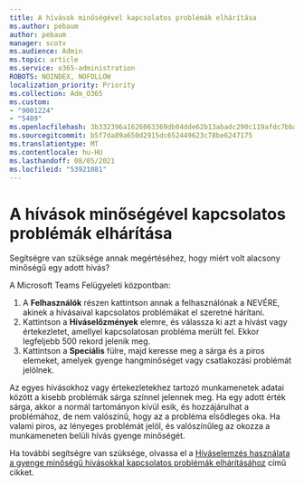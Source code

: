 ```yaml
---
title: A hívások minőségével kapcsolatos problémák elhárítása
ms.author: pebaum
author: pebaum
manager: scotv
ms.audience: Admin
ms.topic: article
ms.service: o365-administration
ROBOTS: NOINDEX, NOFOLLOW
localization_priority: Priority
ms.collection: Adm_O365
ms.custom:
- "9001224"
- "5489"
ms.openlocfilehash: 3b332396a1626063369db04dde62b13abadc290c119afdc7bba042da21f7bfba
ms.sourcegitcommit: b5f7da89a650d2915dc652449623c78be6247175
ms.translationtype: MT
ms.contentlocale: hu-HU
ms.lasthandoff: 08/05/2021
ms.locfileid: "53921081"
---
```

# <a name="troubleshoot-call-quality-problems"></a>A hívások minőségével kapcsolatos problémák elhárítása

Segítségre van szüksége annak megértéséhez, hogy miért volt alacsony minőségű egy adott hívás?

A Microsoft Teams Felügyeleti központban:

1. A **Felhasználók** részen kattintson annak a felhasználónak a NEVÉRE, akinek a hívásaival kapcsolatos problémákat el szeretné hárítani.
2. Kattintson a **Híváselőzmények** elemre, és válassza ki azt a hívást vagy értekezletet, amellyel kapcsolatosan probléma merült fel. Ekkor legfeljebb 500 rekord jelenik meg.
3. Kattintson a **Speciális** fülre, majd keresse meg a sárga és a piros elemeket, amelyek gyenge hangminőséget vagy csatlakozási problémát jelölnek.

Az egyes hívásokhoz vagy értekezletekhez tartozó munkamenetek adatai között a kisebb problémák sárga színnel jelennek meg. Ha egy adott érték sárga, akkor a normál tartományon kívül esik, és hozzájárulhat a problémához, de nem valószínű, hogy az a probléma elsődleges oka. Ha valami piros, az lényeges problémát jelöl, és valószínűleg az okozza a munkameneten belüli hívás gyenge minőségét.

Ha további segítségre van szüksége, olvassa el a [Híváselemzés használata a gyenge minőségű hívásokkal kapcsolatos problémák elhárításához](https://docs.microsoft.com/microsoftteams/use-call-analytics-to-troubleshoot-poor-call-quality#troubleshoot-call-quality-problems-using-call-analytics) című cikket.
